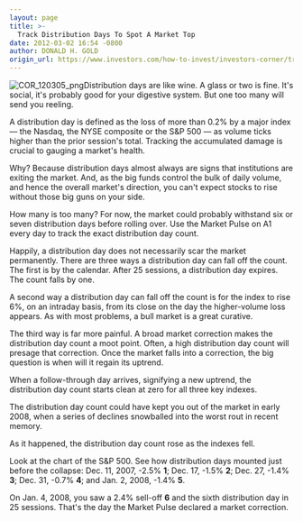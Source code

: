 ```yaml
---
layout: page
title: >-
  Track Distribution Days To Spot A Market Top
date: 2012-03-02 16:54 -0800
author: DONALD H. GOLD
origin_url: https://www.investors.com/how-to-invest/investors-corner/track-distribution-days-to-spot-a-market-top/
---
```


![COR_120305_png](http://ibdcmsprod10/wp-content/uploads/2016/01/COR_120305_png.png)Distribution days are like wine. A glass or two is fine. It's social, it's probably good for your digestive system. But one too many will send you reeling.

A distribution day is defined as the loss of more than 0.2% by a major index — the Nasdaq, the NYSE composite or the S&P 500 — as volume ticks higher than the prior session's total. Tracking the accumulated damage is crucial to gauging a market's health.

Why? Because distribution days almost always are signs that institutions are exiting the market. And, as the big funds control the bulk of daily volume, and hence the overall market's direction, you can't expect stocks to rise without those big guns on your side.

How many is too many? For now, the market could probably withstand six or seven distribution days before rolling over. Use the Market Pulse on A1 every day to track the exact distribution day count.

Happily, a distribution day does not necessarily scar the market permanently. There are three ways a distribution day can fall off the count. The first is by the calendar. After 25 sessions, a distribution day expires. The count falls by one.

A second way a distribution day can fall off the count is for the index to rise 6%, on an intraday basis, from its close on the day the higher-volume loss appears. As with most problems, a bull market is a great curative.

The third way is far more painful. A broad market correction makes the distribution day count a moot point. Often, a high distribution day count will presage that correction. Once the market falls into a correction, the big question is when will it regain its uptrend.

When a follow-through day arrives, signifying a new uptrend, the distribution day count starts clean at zero for all three key indexes.

The distribution day count could have kept you out of the market in early 2008, when a series of declines snowballed into the worst rout in recent memory.

As it happened, the distribution day count rose as the indexes fell.

Look at the chart of the S&P 500. See how distribution days mounted just before the collapse: Dec. 11, 2007, -2.5% **1**; Dec. 17, -1.5% **2**; Dec. 27, -1.4% **3**; Dec. 31, -0.7% **4**; and Jan. 2, 2008, -1.4% **5**.

On Jan. 4, 2008, you saw a 2.4% sell-off **6** and the sixth distribution day in 25 sessions. That's the day the Market Pulse declared a market correction.
